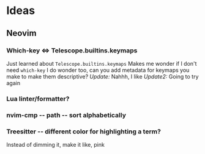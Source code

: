 # Ideas

## Neovim
### Which-key <=> Telescope.builtins.keymaps
Just learned about `Telescope.builtins.keymaps`
Makes me wonder if I don't need `which-key`
I do wonder too, can you add metadata for keymaps you make to make them descriptive?
_Update:_ Nahhh, I like
_Update2:_ Going to try again

### Lua linter/formatter?

### nvim-cmp -- path -- sort alphabetically

### Treesitter -- different color for highlighting a term?
Instead of dimming it, make it like, pink
